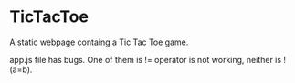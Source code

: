 # TicTacToe
A static webpage containg a Tic Tac Toe game.

app.js file has bugs.
One of them is != operator is not working, neither is !(a=b).
